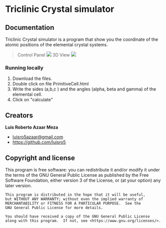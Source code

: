 <p align="center">
  <h1>Triclinic Crystal simulator</h1>
</p>


## Documentation

Triclinic Crystal simulator is a program that show you the coordinate of the atomic positions of the elemental crystal systems. 
>Control Panel
![](https://github.com/luisro5/Triclinic-Crystal-simulator/tricli2.png)
>3D View
![](https://github.com/luisro5/Triclinic-Crystal-simulator/tricli3.png)



### Running locally

1. Download the files.
2. Double click on file PrimitiveCell.html
3. Write the sides (a,b,c ) and the angles (alpha, beta and gamma) of the elemental cell. 
4. Click on "calculate"

## Creators

**Luis Roberto Azaar Meza**

- <luisro5azaar@gmail.com>
- <https://github.com/luisro5>





## Copyright and license

This program is free software: you can redistribute it and/or modify
    it under the terms of the GNU General Public License as published by
    the Free Software Foundation, either version 3 of the License, or
    (at your option) any later version.

    This program is distributed in the hope that it will be useful,
    but WITHOUT ANY WARRANTY; without even the implied warranty of
    MERCHANTABILITY or FITNESS FOR A PARTICULAR PURPOSE.  See the
    GNU General Public License for more details.

    You should have received a copy of the GNU General Public License
    along with this program.  If not, see <https://www.gnu.org/licenses/>.
